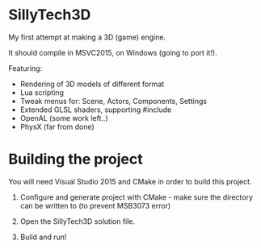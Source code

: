 # SillyTech3D

My first attempt at making a 3D (game) engine.

It should compile in MSVC2015, on Windows (going to port it!).


Featuring:
- Rendering of 3D models of different format
- Lua scripting
- Tweak menus for: Scene, Actors, Components, Settings
- Extended GLSL shaders, supporting #include
- OpenAL (some work left..)
- PhysX (far from done)


# Building the project
You will need Visual Studio 2015 and CMake in order to build this project.

1. Configure and generate project with CMake - make sure the directory can be written to (to prevent MSB3073 error)

2. Open the SillyTech3D solution file.

3. Build and run!
